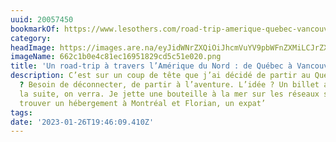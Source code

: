 ```yaml
---
uuid: 20057450
bookmarkOf: https://www.lesothers.com/road-trip-amerique-quebec-vancouver
category:
headImage: https://images.are.na/eyJidWNrZXQiOiJhcmVuYV9pbWFnZXMiLCJrZXkiOiIyMDA1NzQ1MC9vcmlnaW5hbF82NjJjMWIwZTRjODFlYzE2OTUxODI5Y2Q1YzUxZTAyMC5wbmciLCJlZGl0cyI6eyJyZXNpemUiOnsid2lkdGgiOjEyMDAsImhlaWdodCI6MTIwMCwiZml0IjoiaW5zaWRlIiwid2l0aG91dEVubGFyZ2VtZW50Ijp0cnVlfSwid2VicCI6eyJxdWFsaXR5Ijo5MH0sImpwZWciOnsicXVhbGl0eSI6OTB9LCJyb3RhdGUiOm51bGx9fQ==?bc=0
imageName: 662c1b0e4c81ec16951829cd5c51e020.png
title: 'Un road-trip à travers l’Amérique du Nord : de Québec à Vancouver'
description: C’est sur un coup de tête que j’ai décidé de partir au Québec. La raison
  ? Besoin de déconnecter, de partir à l’aventure. L’idée ? Un billet aller et pour
  la suite, on verra. Je jette une bouteille à la mer sur les réseaux sociaux pour
  trouver un hébergement à Montréal et Florian, un expat’
tags:
date: '2023-01-26T19:46:09.410Z'
---
```


